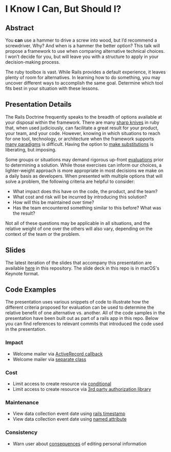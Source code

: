 # I Know I Can, But Should I?

## Abstract

You __can__ use a hammer to drive a screw into wood, but I’d recommend a screwdriver. Why? And when is a hammer the better option? This talk will propose a framework to use when comparing alternative technical choices. I won’t decide for you, but will leave you with a structure to apply in your decision-making process.

The ruby toolbox is vast. While Rails provides a default experience, it leaves plenty of room for alternatives. In learning how to do something, you may uncover different ways to accomplish the same goal. Determine which tool fits best in your situation with these lessons.


## Presentation Details

The Rails Doctrine frequently speaks to the breadth of options available at your disposal within the framework. There are many [sharp knives](https://rubyonrails.org/doctrine/#provide-sharp-knives) in ruby that, when used judiciously, can facilitate a great result for your product, your team, and your code. However, knowing in which situations to reach for one tool, technology, or architecture when the framework supports [many paradigms](https://rubyonrails.org/doctrine/#no-one-paradigm) is difficult. Having the option to [make substitutions](https://rubyonrails.org/doctrine/#omakase) is liberating, but imposing.

Some groups or situations may demand rigorous up-front [evaluations](https://en.wikipedia.org/wiki/Analysis_of_Alternatives) prior to determining a solution. While those exercises can inform our choices, a lighter-weight approach is more appropriate in most decisions we make on a daily basis as developers. When presented with multiple options that will solve a problem, the following criteria are helpful to consider:

* What impact does this have on the code, the product, and the team?
* What cost and risk will be incurred by introducing this solution?
* How will this be maintained over time?
* Has the team encountered something similar to this before? What was the result?

Not all of these questions may be applicable in all situations, and the relative weight of one over the others will also vary, depending on the context of the team or the problem.

## Slides

The latest iteration of the slides that accompany this presentation are
available [here](i_know_i_can_should_i.key) in this repository. The slide deck
in this repo is in macOS's Keynote format.

## Code Examples

The presentation uses various snippets of code to illustrate how the different
criteria proposed for evaluation can be used to determine the relative benefit
of one alternative vs. another. All of the code samples in the presentation have
been built out as part of a rails app in this repo. Below you can find
references to relevant commits that introduced the code used in the
presentation.

### Impact

* Welcome mailer via [ActiveRecord callback](https://github.com/kevin-j-m/evaluating-alternatives/commit/77c1e27ee5c917b671c1560df7be65938c819cfa)
* Welcome mailer via [separate class](https://github.com/kevin-j-m/evaluating-alternatives/commit/646d36b55f50a8f85f9dd5dc00955a5ce7efef79)

### Cost

* Limit access to create resource via [conditional](https://github.com/kevin-j-m/evaluating-alternatives/commit/58597ffcd169b404ba101e23bbd8279879917f8a)
* Limit access to create resource via [3rd party authorization library](https://github.com/kevin-j-m/evaluating-alternatives/commit/ae04473fb7a0e76234b2d7f3b6385a01dbea2429)

### Maintenance

* View data collection event date using [rails timestamp](https://github.com/kevin-j-m/evaluating-alternatives/commit/19b47a0f86e8bea6458b763053acc5c01abc031a)
* View data collection event date using [named attribute](https://github.com/kevin-j-m/evaluating-alternatives/commit/ea88da51a9e60793679e7d3af6696f2d265fb016)

### Consistency

* Warn user about [consequences](https://github.com/kevin-j-m/evaluating-alternatives/commit/f3267da83ebbb6c710d42c3207e15ffb56a9d829) of editing personal information

